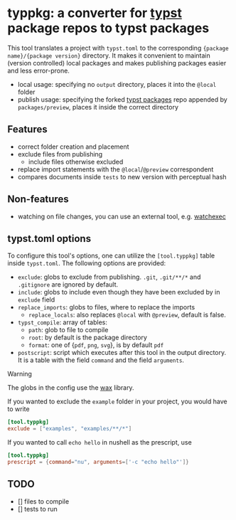 # typpkg: a converter for [typst](https://typst.app) package repos to typst packages

This tool translates a project with `typst.toml` to the corresponding `{package name}/{package version}` directory. It makes it convenient to maintain (version controlled) local packages and makes publishing packages easier and less error-prone.

- local usage: specifying no `output` directory, places it into the `@local` folder
- publish usage: specifying the forked [typst packages](https://github.com/typst/packages) repo appended by `packages/preview`, places it inside the correct directory

## Features
- correct folder creation and placement
- exclude files from publishing
  - include files otherwise excluded
- replace import statements with the `@local`/`@preview` correspondent
- compares documents inside `tests` to new version with perceptual hash

## Non-features
- watching on file changes, you can use an external tool, e.g. [watchexec](https://github.com/watchexec/watchexec)

## typst.toml options
To configure this tool's options, one can utilize the `[tool.typpkg]` table inside `typst.toml`. The following options are provided:
- `exclude`: globs to exclude from publishing. `.git`, `.git/**/*` and `.gitignore` are ignored by default.
- `include`: globs to include even though they have been excluded by in `exclude` field
- `replace_imports`: globs to files, where to replace the imports
  - `replace_locals`: also replaces `@local` with `@preview`, default is false.
- `typst_compile`: array of tables:
  - `path`: glob to file to compile
  - `root`: by default is the package directory
  - `format`: one of {`pdf`, `png`, `svg`}, is by default `pdf`
- `postscript`: script which executes after this tool in the output directory. It is a table with the field `command` and the field `arguments`.

> [!WARNING]
> The globs in the config use the [wax](https://glob.guide/) library. 

If you wanted to exclude the `example` folder in your project, you would have to write
```toml
[tool.typpkg]
exclude = ["examples", "examples/**/*"]
```

If you wanted to call `echo hello` in nushell as the prescript, use
```toml
[tool.typpkg]
prescript = {command="nu", arguments=['-c "echo hello"']}
```

## TODO
- [] files to compile
- [] tests to run